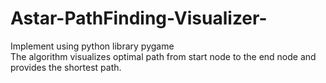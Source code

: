 # Astar-PathFinding-Visualizer-

Implement using python library pygame\
The algorithm visualizes optimal path from start node to the end node and provides the shortest path.
